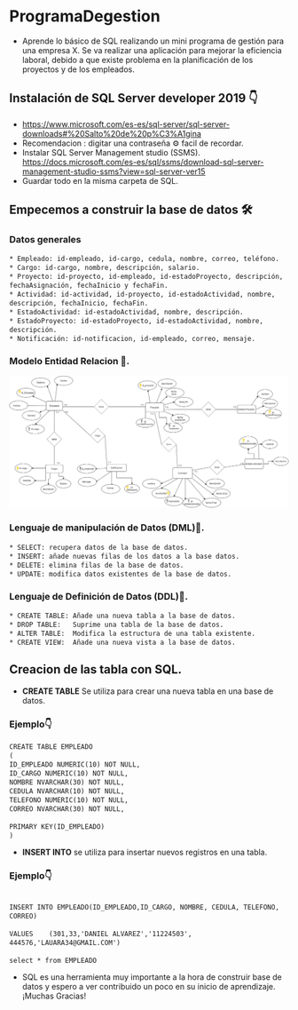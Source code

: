 # ProgramaDegestion

-  Aprende lo básico de SQL realizando un mini programa de gestión para una empresa X. 
Se va realizar una aplicación para mejorar la eficiencia laboral, debido a que existe problema en la planificación de los proyectos y de los empleados.

## Instalación  de SQL Server developer 2019 👇 

- https://www.microsoft.com/es-es/sql-server/sql-server-downloads#%20Salto%20de%20p%C3%A1gina
- Recomendacion : digitar una contraseña ⚙ facil de recordar. 
- Instalar SQL Server Management studio (SSMS). 
  https://docs.microsoft.com/es-es/sql/ssms/download-sql-server-management-studio-ssms?view=sql-server-ver15
- Guardar todo en la misma carpeta de SQL.

## Empecemos a construir la base de datos 🛠️
### Datos generales 

```
* Empleado: id-empleado, id-cargo, cedula, nombre, correo, teléfono.
* Cargo: id-cargo, nombre, descripción, salario.
* Proyecto: id-proyecto, id-empleado, id-estadoProyecto, descripción,      fechaAsignación, fechaInicio y fechaFin.
* Actividad: id-actividad, id-proyecto, id-estadoActividad, nombre, descripción, fechaInicio, fechaFin.
* EstadoActividad: id-estadoActividad, nombre, descripción.
* EstadoProyecto: id-estadoProyecto, id-estadoActividad, nombre, descripción.
* Notificación: id-notificacion, id-empleado, correo, mensaje.

```

### Modelo Entidad Relacion 📄.

![Modelo entidad Relacion](https://github.com/Rinaplata/ProgramaDegestion/blob/main/Imagen/ModeloEntidadRelacion.jpg)

### Lenguaje de manipulación de Datos (DML)📄.

```
* SELECT: recupera datos de la base de datos.
* INSERT: añade nuevas filas de los datos a la base datos.
* DELETE: elimina filas de la base de datos.
* UPDATE: modifica datos existentes de la base de datos.
```
### Lenguaje de Definición de Datos (DDL)📄.

```
* CREATE TABLE: Añade una nueva tabla a la base de datos.
* DROP TABLE:   Suprime una tabla de la base de datos.
* ALTER TABLE:  Modifica la estructura de una tabla existente. 
* CREATE VIEW:  Añade una nueva vista a la base de datos.

```

## Creacion de las tabla con SQL.

* **CREATE TABLE** Se utiliza para crear una nueva tabla en una base de datos.

### Ejemplo👇
```
CREATE TABLE EMPLEADO
(
ID_EMPLEADO NUMERIC(10) NOT NULL, 
ID_CARGO NUMERIC(10) NOT NULL,
NOMBRE NVARCHAR(30) NOT NULL,
CEDULA NVARCHAR(10) NOT NULL,
TELEFONO NUMERIC(10) NOT NULL,
CORREO NVARCHAR(30) NOT NULL,

PRIMARY KEY(ID_EMPLEADO)
)

```

* **INSERT INTO** se utiliza para insertar nuevos registros en una tabla.

### Ejemplo👇

```

INSERT INTO EMPLEADO(ID_EMPLEADO,ID_CARGO, NOMBRE, CEDULA, TELEFONO, CORREO)

VALUES    (301,33,'DANIEL ALVAREZ','11224503', 444576,'LAUARA34@GMAIL.COM')

select * from EMPLEADO

```

- SQL es una herramienta muy importante a la hora de construir base de datos y espero a ver contribuido un poco en su inicio de aprendizaje. ¡Muchas Gracias!


